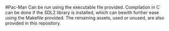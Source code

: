 #Pac-Man
Can be run using the executable file provided.
Compilation in C can be done if the SDL2 library is installed, which can bewith further ease using the Makefile provided.
The remaining assets, used or unused, are also provided in this repository.
